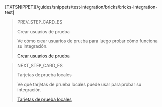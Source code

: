 [TXTSNIPPET][/guides/snippets/test-integration/bricks/bricks-integration-test]

> PREV_STEP_CARD_ES
>
> Crear usuarios de prueba
>
> Ve cómo crear usuarios de prueba para luego probar cómo funciona su integración.
>
> [Crear usuarios de prueba](/developers/es/docs/checkout-bricks/card-payment-brick/integration-test/create-test-users)

> NEXT_STEP_CARD_ES
>
> Tarjetas de prueba locales
>
> Ve qué tarjetas de prueba locales puede usar para probar su integración.
>
> [Tarjetas de prueba locales](/developers/es/docs/checkout-bricks/card-payment-brick/integration-test/test-cards)